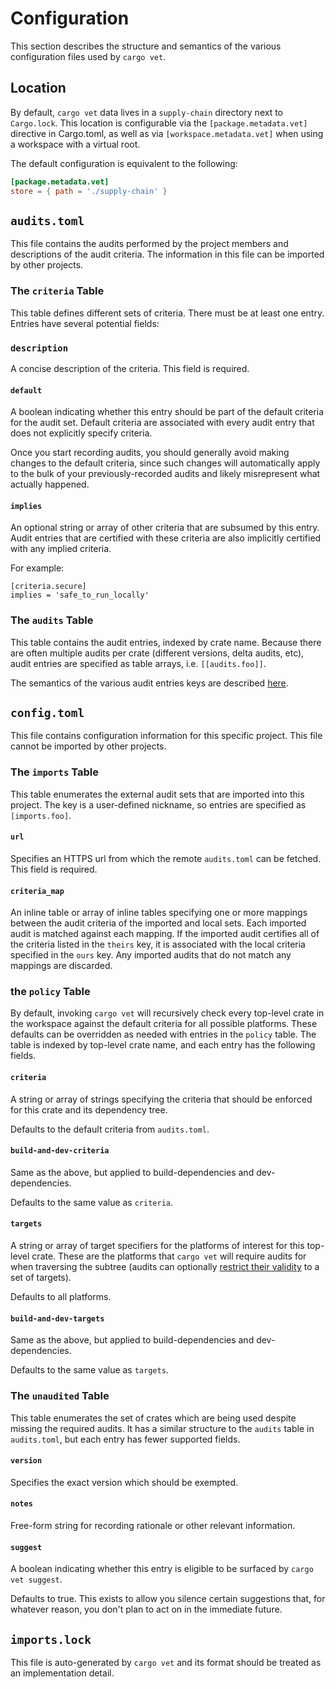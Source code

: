 # Configuration

This section describes the structure and semantics of the various configuration
files used by `cargo vet`.

## Location

By default, `cargo vet` data lives in a `supply-chain` directory next to
`Cargo.lock`. This location is configurable via the `[package.metadata.vet]`
directive in Cargo.toml, as well as via `[workspace.metadata.vet]` when using a
workspace with a virtual root.

The default configuration is equivalent to the following:

```toml
[package.metadata.vet]
store = { path = './supply-chain' }
```

## `audits.toml`

This file contains the audits performed by the project members and descriptions
of the audit criteria. The information in this file can be imported by other
projects.

### The `criteria` Table

This table defines different sets of criteria. There must be at least one entry.
Entries have several potential fields:

### `description`

A concise description of the criteria. This field is required.

#### `default`

A boolean indicating whether this entry should be part of the default criteria
for the audit set. Default criteria are associated with every audit entry that
does not explicitly specify criteria.

Once you start recording audits, you should generally avoid making changes to
the default criteria, since such changes will automatically apply to the bulk of
your previously-recorded audits and likely misrepresent what actually happened.

#### `implies`

An optional string or array of other criteria that are subsumed by this entry.
Audit entries that are certified with these criteria are also implicitly
certified with any implied criteria.

For example:

```
[criteria.secure]
implies = 'safe_to_run_locally'
```

### The `audits` Table

This table contains the audit entries, indexed by crate name. Because there are
often multiple audits per crate (different versions, delta audits, etc), audit
entries are specified as table arrays, i.e. `[[audits.foo]]`.

The semantics of the various audit entries keys are described
[here](audit-entries.md).

## `config.toml`

This file contains configuration information for this specific project. This
file cannot be imported by other projects.

### The `imports` Table

This table enumerates the external audit sets that are imported into this
project. The key is a user-defined nickname, so entries are specified as
`[imports.foo]`.

#### `url`

Specifies an HTTPS url from which the remote `audits.toml` can be fetched. This
field is required.

#### `criteria_map`

An inline table or array of inline tables specifying one or more mappings
between the audit criteria of the imported and local sets. Each imported audit
is matched against each mapping. If the imported audit certifies all of the
criteria listed in the `theirs` key, it is associated with the local criteria
specified in the `ours` key. Any imported audits that do not match any mappings
are discarded.

### the `policy` Table

By default, invoking `cargo vet` will recursively check every top-level crate in
the workspace against the default criteria for all possible platforms. These
defaults can be overridden as needed with entries in the `policy` table. The
table is indexed by top-level crate name, and each entry has the following
fields.

#### `criteria`

A string or array of strings specifying the criteria that should be enforced for
this crate and its dependency tree.

Defaults to the default criteria from `audits.toml`.

#### `build-and-dev-criteria`

Same as the above, but applied to build-dependencies and dev-dependencies.

Defaults to the same value as `criteria`.

#### `targets`

A string or array of target specifiers for the platforms of interest for this
top-level crate. These are the platforms that `cargo vet` will require audits
for when traversing the subtree (audits can optionally [restrict their
validity](audit-entries.md#targets) to a set of targets).

Defaults to all platforms.

#### `build-and-dev-targets`

Same as the above, but applied to build-dependencies and dev-dependencies.

Defaults to the same value as `targets`.

### The `unaudited` Table

This table enumerates the set of crates which are being used despite missing the
required audits. It has a similar structure to the `audits` table in
`audits.toml`, but each entry has fewer supported fields.

#### `version`

Specifies the exact version which should be exempted.

#### `notes`

Free-form string for recording rationale or other relevant information.

#### `suggest`

A boolean indicating whether this entry is eligible to be surfaced by `cargo vet
suggest`.

Defaults to true. This exists to allow you silence certain suggestions that, for
whatever reason, you don't plan to act on in the immediate future.

## `imports.lock`

This file is auto-generated by `cargo vet` and its format should be treated as
an implementation detail.
